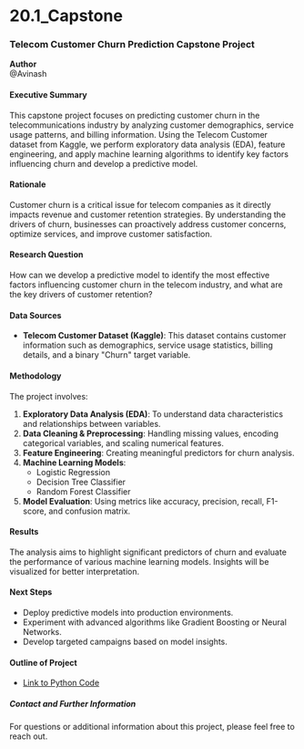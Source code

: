 # 20.1_Capstone
### Telecom Customer Churn Prediction Capstone Project

**Author**  
@Avinash

#### Executive Summary  
This capstone project focuses on predicting customer churn in the telecommunications industry by analyzing customer demographics, service usage patterns, and billing information. Using the Telecom Customer dataset from Kaggle, we perform exploratory data analysis (EDA), feature engineering, and apply machine learning algorithms to identify key factors influencing churn and develop a predictive model.

#### Rationale  
Customer churn is a critical issue for telecom companies as it directly impacts revenue and customer retention strategies. By understanding the drivers of churn, businesses can proactively address customer concerns, optimize services, and improve customer satisfaction.

#### Research Question  
How can we develop a predictive model to identify the most effective factors influencing customer churn in the telecom industry, and what are the key drivers of customer retention?

#### Data Sources  
- **Telecom Customer Dataset (Kaggle)**: This dataset contains customer information such as demographics, service usage statistics, billing details, and a binary "Churn" target variable.

#### Methodology  
The project involves:
1. **Exploratory Data Analysis (EDA)**: To understand data characteristics and relationships between variables.
2. **Data Cleaning & Preprocessing**: Handling missing values, encoding categorical variables, and scaling numerical features.
3. **Feature Engineering**: Creating meaningful predictors for churn analysis.
4. **Machine Learning Models**:
   - Logistic Regression
   - Decision Tree Classifier
   - Random Forest Classifier
5. **Model Evaluation**: Using metrics like accuracy, precision, recall, F1-score, and confusion matrix.

#### Results  
The analysis aims to highlight significant predictors of churn and evaluate the performance of various machine learning models. Insights will be visualized for better interpretation.

#### Next Steps  
- Deploy predictive models into production environments.
- Experiment with advanced algorithms like Gradient Boosting or Neural Networks.
- Develop targeted campaigns based on model insights.

#### Outline of Project  

- [Link to Python Code](capstone.ipynb)

##### Contact and Further Information  
For questions or additional information about this project, please feel free to reach out.


